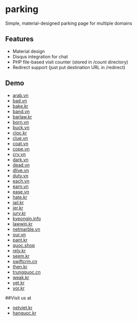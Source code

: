 # parking
Simple, material-designed parking page for multiple domains

## Features
* Material design
* Disqus integration for chat
* PHP file-based visit counter (stored in /count directory)
* Redirect support (just put destination URL in /redirect)


## Demo
* [arab.vn](https://arab.vn)
* [bad.vn](https://bad.vn)
* [bake.kr](https://bake.kr)
* [band.vn](https://band.vn)
* [barlaw.kr](https://barlaw.kr)
* [born.vn](https://born.vn)
* [buck.vn](https://buck.vn)
* [cloc.kr](https://cloc.kr)
* [clue.vn](https://clue.vn)
* [coat.vn](https://coat.vn)
* [cope.vn](https://cope.vn)
* [cry.vn](https://cry.vn)
* [dark.vn](https://dark.vn)
* [dead.vn](https://dead.vn)
* [dlive.vn](https://dlive.vn)
* [duty.vn](https://duty.vn)
* [each.vn](https://each.vn)
* [earn.vn](https://earn.vn)
* [ease.vn](https://ease.vn)
* [hate.kr](https://hate.kr)
* [jail.kr](https://jail.kr)
* [jer.kr](https://jer.kr)
* [jury.kr](https://jury.kr)
* [kyeongin.info](https://kyeongin.info)
* [lawwin.kr](https://lawwin.kr)
* [netmarble.vn](https://netmarble.vn)
* [our.vn](https://our.vn)
* [pant.kr](https://pant.kr)
* [quoc.shop](https://quoc.shop)
* [rely.kr](https://rely.kr)
* [seem.kr](https://seem.kr)
* [swiftcrm.cn](https://swiftcrm.cn)
* [then.kr](https://then.kr)
* [trungquoc.cn](https://trungquoc.cn)
* [weak.kr](https://weak.kr)
* [yet.kr](https://yet.kr)
* [yor.kr](https://yor.kr)

##Visit us at
* [netviet.kr](https://netviet.kr)
* [hanquoc.kr](https://hanquoc.kr)